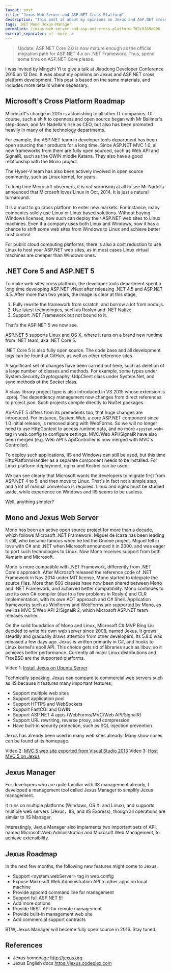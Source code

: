 ```yaml
---
layout: post
title: "Jexus Web Server and ASP.NET Cross Platform"
description: "This post is about my opinions on Jexus and ASP.NET cross platform development."
tags: .NET Mono Jexus-Manager
permalink: /jexus-web-server-and-asp-net-cross-platform-7d3c9169a906
excerpt_separator: <!--more-->
---
```

> Update: ASP.NET Core 2.0 is now mature enough as the official migration path for ASP.NET 4.x on .NET Framework. Thus, spend some time on ASP.NET Core please.

I was invited by Mingzhi Yi to give a talk at Jiaodong Developer Conference 2015 on 12 Dec. It was about my opinions on Jexus and ASP.NET cross platform development. This post is based on the same materials, and includes more details where necessary.
<!--more-->

## Microsoft's Cross Platform Roadmap

Microsoft's change in 2015 is astonishing to all other IT companies. Of course, such a shift to openness and open source began with Mr Ballmer's step-down, and Mr Nadella's rise as CEO, but also has been promoted heavily in many of the technology departments.

For example, the ASP.NET team in developer tools department has been open sourcing their products for a long time. Since ASP.NET MVC 1.0, all new frameworks from them are fully open sourced, such as Web API and SignalR, such as the OWIN middle Katana. They also have a good relationship with the Mono project.

The Hyper-V team has also been actively involved in open source community, such as Linux kernel, for years.

To long time Microsoft observers, it is not surprising at all to see Mr Nadella announced that Microsoft loves Linux in Oct, 2014. It is just a natural turnaround.

It is a must to go cross platform to enter new markets. For instance, many companies solely use Linux or Linux based solutions. Without buying Windows licenses, now such can deploy their ASP.NET web sites to Linux machines. Even if a company uses both Linux and Windows, now it has a chance to shift some web sites from Windows to Linux and achieve better cost control.

For public cloud computing platforms, there is also a cost reduction to use Linux to host your ASP.NET web sites, as in most cases Linux virtual machines are cheaper than Windows ones.

## .NET Core 5 and ASP.NET 5

To make web sites cross platform, the developer tools department spent a long time developing ASP.NET vNext after releasing .NET 4.5 and ASP.NET 4.5. After more than two years, the image is clear at this stage,

1. Fully rewrite the framework from scratch, and borrow a lot from node.js.
1. Use latest technologies, such as Roslyn and .NET Native.
1. Support .NET Framework but not bound to it.

That's the ASP.NET 5 we now see.

ASP.NET 5 supports Linux and OS X, where it runs on a brand new runtime from .NET team, aka .NET Core 5.

.NET Core 5 is also fully open source. The code base and all development logs can be found at GitHub, as well as other reference sites.

A significant set of changes have been carried out here, such as deletion of a large number of classes and methods. For example, some types under System.Security.Cryptography, UdpClient class under System.Net, and sync methods of the Socket class.

A class library project type is also introduced in VS 2015 whose extension is .xproj. The dependency management now changes from direct references to project.json. Such projects compile directly to NuGet packages.

ASP.NET 5 differs from its precedents too, that huge changes are introduced. For instance, System.Web, a core ASP.NET component since 1.0 initial release, is removed along with WebForms. So we will no longer need to use HttpContext to access runtime data, and no more `<system.web>` tag in web.config to configure settings. MVC/Web API/SignalR have also been merged (e.g. Web API's ApiController is now merged with MVC's Controller).

To deploy such applications, IIS and Windows can still be used, but this time HttpPlatformHandler as a separate component needs to be installed. For Linux platform deployment, nginx and Kestrel can be used.

We can see clearly that Microsoft wants the developers to migrate first from ASP.NET 4 to 5, and then move to Linux. That's in fact not a simple step, and a lot of manual conversion is required. Linux and nginx must be studied aside, while experience on Windows and IIS seems to be useless.

Well, anything simpler?

## Mono and Jexus Web Server

Mono has been an active open source project for more than a decade, which follows Microsoft .NET Framework. Miguel de Icaza has been leading it still, who became famous when he led the Gnome project. Miguel fell in love with C# and .NET when Microsoft announced it in 2000, and was eager to port such technologies to Linux. Now Mono receives support from both Xamarin and Microsoft.

Mono is more compatible with .NET Framework, differently from .NET Core's approach. After Microsoft released the reference code of .NET Framework in Nov 2014 under MIT license, Mono started to integrate the source files. More than 600 classes have now been shared between Mono and .NET Framework, and achieved better compatibility. Mono continues to use its own C# compiler (due to a few problems in Roslyn) and CLR implementation, with its own AOT approach and C# Shell. Application frameworks such as WinForms and WebForms are supported by Mono, as well as MVC 5/Web API 2/SignalR 2, which Microsoft ASP.NET team releases earlier.

On the solid foundation of Mono and Linux, Microsoft C# MVP Bing Liu decided to write his own web server since 2008, named Jexus. It grows steadily and gradually draws attention from other developers. Its 5.8.0 was released a few days ago. Jexus is written primarily in C#, and hooks to Linux kernel's epoll API. This choice gets rid of libraries such as libuv, so it achieves better performance. Currently all major Linux distributions and FreeBSD are the supported platforms.

Video 1: [Install Jexus on Ubuntu Server](http://v.youku.com/v_show/id_XMTQyMTA1OTA1Ng==.html)

Technically speaking, Jexus can compare to commercial web servers such as IIS because it features many important features,

* Support multiple web sites
* Support application pool
* Support HTTPS and WebSockets
* Support FastCGI and OWIN
* Support ASP.NET 4 apps (WebForms/MVC/Web API/SignalR)
* Support URL rewriting, reverse proxy, and compression
* Have built-in security protection, such as SQL injection prevention

Jexus has already been used in many web sites already. Many show cases can be found at its homepage.

Video 2: [MVC 5 web site exported from Visual Studio 2013](http://v.youku.com/v_show/id_XMTQyMTA2MDUzMg==.html)
Video 3: [Host MVC 5 on Jexus](http://v.youku.com/v_show/id_XMTQyMTA2MTUxMg==.html)

## Jexus Manager

For developers who are quite familiar with IIS management already, I developed a management tool called Jexus Manager to simplify Jexus management.

It runs on multiple platforms (Windows, OS X, and Linux), and supports multiple web servers (Jexus，IIS, and IIS Express), though all operations are similar to IIS Manager.

Interestingly, Jexus Manager also implements two important sets of API, named Microsoft.Web.Administration and Microsoft.Web.Management, to achieve extensibility.

## Jexus Roadmap
In the next few months, the following new features might come to Jexus,

* Support <system.webServer> tag in web.config
* Expose Microsoft.Web.Administration API to other apps on local machine
* Provide appcmd command line for management
* Support full ASP.NET 5!
* Add more options
* Provide REST API for remote management
* Provide built-in management web site
* Add commercial support contracts

BTW, Jexus Manager will become fully open source in 2016. Stay tuned.

## References

* Jexus homepage http://jexus.org
* Jexus English docs https://jexus.codeplex.com
